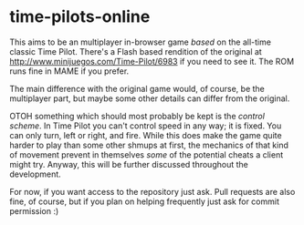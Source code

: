 time-pilots-online
==================

This aims to be an multiplayer in-browser game *based* on the all-time classic Time Pilot. There's a Flash based rendition of the original at http://www.minijuegos.com/Time-Pilot/6983 if you need to see it. The ROM runs fine in MAME if you prefer.

The main difference with the original game would, of course, be the multiplayer part, but maybe some other details can differ from the original.

OTOH something which should most probably be kept is the *control scheme*. In Time Pilot you can't control speed in any way; it is fixed. You can only turn, left or right, and fire. While this does make the game quite harder to play than some other shmups at first, the mechanics of that kind of movement prevent in themselves *some* of the potential cheats a client might try. Anyway, this will be further discussed throughout the development.

For now, if you want access to the repository just ask. Pull requests are also fine, of course, but if you plan on helping frequently just ask for commit permission :)